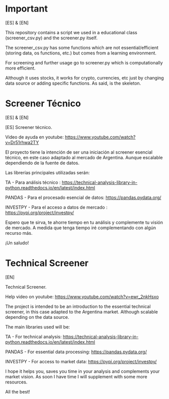# Important
[ES] & [EN]

This repository contains a script we used in a educational class (screener_csv.py) and the screener.py itself.

The screener_csv.py has some functions which are not essential/efficient (storing data, os functions, etc.) but comes from a learning environment.

For screening and further usage go to screener.py which is computationally more efficient.

Although it uses stocks, it works for crypto, currencies, etc just by changing data source or adding specific functions. As said, is the skeleton.

# Screener Técnico
[ES] & [EN]


[ES]
Screener técnico.

Video de ayuda en youtube: https://www.youtube.com/watch?v=Dr51rhwa2TY

El proyecto tiene la intención de ser una iniciación al screener esencial técnico, en este caso adaptado al mercado de Argentina. Aunque escalable dependiendo de la fuente de datos.

Las librerías principales utilizadas serán:

TA - Para análisis técnico : https://technical-analysis-library-in-python.readthedocs.io/en/latest/index.html

PANDAS - Para el procesado esencial de datos: https://pandas.pydata.org/

INVESTPY - Para el acceso a datos de mercado : https://pypi.org/project/investpy/

Espero que te sirva, te ahorre tiempo en tu análisis y complemente tu visión de mercado.
A medida que tenga tiempo iré complementando con algún recurso más.

¡Un saludo!

# Technical Screener
[EN]

Technical Screener.

Help video on youtube: https://www.youtube.com/watch?v=ewr_2nkHsxo

The project is intended to be an introduction to the essential technical screener, in this case adapted to the Argentina market. Although scalable depending on the data source.

The main libraries used will be:

TA - For technical analysis: https://technical-analysis-library-in-python.readthedocs.io/en/latest/index.html

PANDAS - For essential data processing: https://pandas.pydata.org/

INVESTPY - For access to market data: https://pypi.org/project/investpy/

I hope it helps you, saves you time in your analysis and complements your market vision.
As soon I have time I will supplement with some more resources.

All the best!